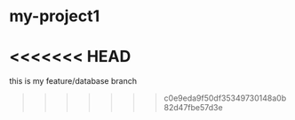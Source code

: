 # my-project1
<<<<<<< HEAD
=======
this is my feature/database branch
>>>>>>> c0e9eda9f50df35349730148a0b82d47fbe57d3e
